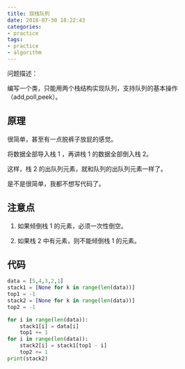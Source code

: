 ```yaml
---
title: 双栈队列
date: 2018-07-30 18:22:43
categories:
- practice
tags:
- practice
- algorithm
---
```

问题描述：

编写一个类，只能用两个栈结构实现队列，支持队列的基本操作（add,poll,peek）。

<!-- more -->

## 原理

很简单，甚至有一点脱裤子放屁的感觉。

将数据全部导入栈 1 ，再讲栈 1 的数据全部倒入栈 2。

这样，栈 2 的出队列元素，就和队列的出队列元素一样了。

是不是很简单，我都不想写代码了。

## 注意点

1. 如果倾倒栈 1 的元素，必须一次性倒空。

2. 如果栈 2 中有元素，则不能倾倒栈 1 的元素。

## 代码

```python
data = [5,4,3,2,1]
stack1 = [None for k in range(len(data))]
top1 = -1
stack2 = [None for k in range(len(data))]
top2 = -1

for i in range(len(data)):
    stack1[i] = data[i]
    top1 += 1
for i in range(len(data)):
    stack2[i] = stack1[top1 - i]
    top2 += 1
print(stack2)
```
